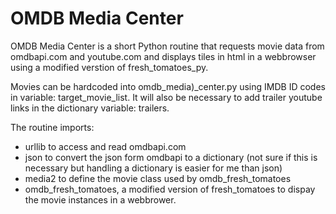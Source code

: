 # OMDB Media Center

OMDB Media Center is a short Python routine that requests movie data from omdbapi.com and youtube.com and displays tiles in html in a webbrowser using a modified verstion of fresh_tomatoes_py.

Movies can be hardcoded into omdb_media)_center.py using IMDB ID codes in variable: target_movie_list.  It will also be necessary to add trailer youtube links in the dictionary variable: trailers.

The routine imports:
* urllib to access and read omdbapi.com
* json to convert the json form omdbapi to a dictionary (not sure if this is necessary but handling a dictionary is easier for me than json)
* media2  to define the movie class used by omdb_fresh_tomatoes
* omdb_fresh_tomatoes, a modified version of fresh_tomatoes to dispay the movie instances in a webbrower.